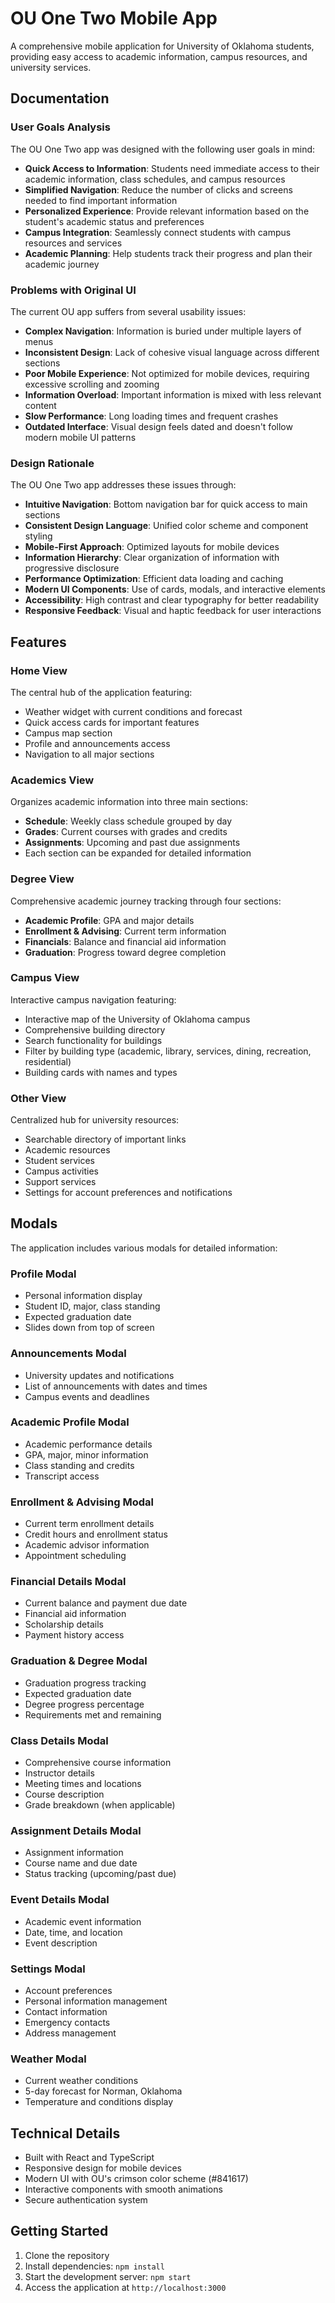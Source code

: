 # OU One Two Mobile App

A comprehensive mobile application for University of Oklahoma students, providing easy access to academic information, campus resources, and university services.

## Documentation

### User Goals Analysis
The OU One Two app was designed with the following user goals in mind:
- **Quick Access to Information**: Students need immediate access to their academic information, class schedules, and campus resources
- **Simplified Navigation**: Reduce the number of clicks and screens needed to find important information
- **Personalized Experience**: Provide relevant information based on the student's academic status and preferences
- **Campus Integration**: Seamlessly connect students with campus resources and services
- **Academic Planning**: Help students track their progress and plan their academic journey

### Problems with Original UI
The current OU app suffers from several usability issues:
- **Complex Navigation**: Information is buried under multiple layers of menus
- **Inconsistent Design**: Lack of cohesive visual language across different sections
- **Poor Mobile Experience**: Not optimized for mobile devices, requiring excessive scrolling and zooming
- **Information Overload**: Important information is mixed with less relevant content
- **Slow Performance**: Long loading times and frequent crashes
- **Outdated Interface**: Visual design feels dated and doesn't follow modern mobile UI patterns

### Design Rationale
The OU One Two app addresses these issues through:
- **Intuitive Navigation**: Bottom navigation bar for quick access to main sections
- **Consistent Design Language**: Unified color scheme and component styling
- **Mobile-First Approach**: Optimized layouts for mobile devices
- **Information Hierarchy**: Clear organization of information with progressive disclosure
- **Performance Optimization**: Efficient data loading and caching
- **Modern UI Components**: Use of cards, modals, and interactive elements
- **Accessibility**: High contrast and clear typography for better readability
- **Responsive Feedback**: Visual and haptic feedback for user interactions

## Features

### Home View
The central hub of the application featuring:
- Weather widget with current conditions and forecast
- Quick access cards for important features
- Campus map section
- Profile and announcements access
- Navigation to all major sections

### Academics View
Organizes academic information into three main sections:
- **Schedule**: Weekly class schedule grouped by day
- **Grades**: Current courses with grades and credits
- **Assignments**: Upcoming and past due assignments
- Each section can be expanded for detailed information

### Degree View
Comprehensive academic journey tracking through four sections:
- **Academic Profile**: GPA and major details
- **Enrollment & Advising**: Current term information
- **Financials**: Balance and financial aid information
- **Graduation**: Progress toward degree completion

### Campus View
Interactive campus navigation featuring:
- Interactive map of the University of Oklahoma campus
- Comprehensive building directory
- Search functionality for buildings
- Filter by building type (academic, library, services, dining, recreation, residential)
- Building cards with names and types

### Other View
Centralized hub for university resources:
- Searchable directory of important links
- Academic resources
- Student services
- Campus activities
- Support services
- Settings for account preferences and notifications

## Modals

The application includes various modals for detailed information:

### Profile Modal
- Personal information display
- Student ID, major, class standing
- Expected graduation date
- Slides down from top of screen

### Announcements Modal
- University updates and notifications
- List of announcements with dates and times
- Campus events and deadlines

### Academic Profile Modal
- Academic performance details
- GPA, major, minor information
- Class standing and credits
- Transcript access

### Enrollment & Advising Modal
- Current term enrollment details
- Credit hours and enrollment status
- Academic advisor information
- Appointment scheduling

### Financial Details Modal
- Current balance and payment due date
- Financial aid information
- Scholarship details
- Payment history access

### Graduation & Degree Modal
- Graduation progress tracking
- Expected graduation date
- Degree progress percentage
- Requirements met and remaining

### Class Details Modal
- Comprehensive course information
- Instructor details
- Meeting times and locations
- Course description
- Grade breakdown (when applicable)

### Assignment Details Modal
- Assignment information
- Course name and due date
- Status tracking (upcoming/past due)

### Event Details Modal
- Academic event information
- Date, time, and location
- Event description

### Settings Modal
- Account preferences
- Personal information management
- Contact information
- Emergency contacts
- Address management

### Weather Modal
- Current weather conditions
- 5-day forecast for Norman, Oklahoma
- Temperature and conditions display

## Technical Details

- Built with React and TypeScript
- Responsive design for mobile devices
- Modern UI with OU's crimson color scheme (#841617)
- Interactive components with smooth animations
- Secure authentication system

## Getting Started

1. Clone the repository
2. Install dependencies: `npm install`
3. Start the development server: `npm start`
4. Access the application at `http://localhost:3000`
